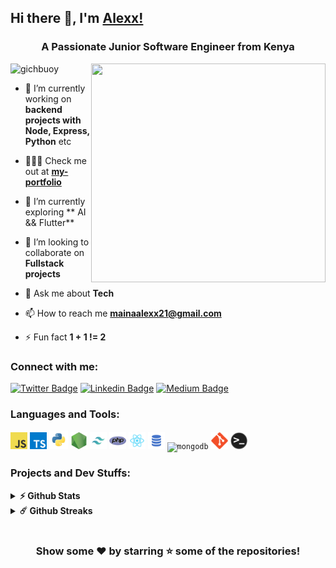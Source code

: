 ## Hi there 👋, I'm [Alexx!](https://github.com/Gchbuoy/)

 

<h3 align="center">A Passionate Junior Software Engineer from Kenya</h3>

<img align="right" height="350" width="375" alt="" src="https://i.pinimg.com/736x/ce/5b/ce/ce5bcecda77439db369b429e49684a70.jpg" />

<p align="left"> <img src="https://komarev.com/ghpvc/?username=gichbuoy&label=Profile%20views&color=0e75b6&style=flat" alt="gichbuoy" /> </p>



- 🔭 I’m currently working on **backend projects with Node, Express, Python** etc
  
- 👨🏼‍💻 Check me out at **[my-portfolio](https://mainaalexx96-myportfolio.vercel.app/)**

- 🌱 I’m currently exploring ** AI && Flutter**

- 👯 I’m looking to collaborate on **Fullstack projects**

- 💬 Ask me about **Tech**

- 📫 How to reach me **mainaalexx21@gmail.com**

- ⚡ Fun fact **1 + 1 != 2**

<h3 align="left">Connect with me:</h3>

[![Twitter Badge](https://img.shields.io/badge/-Twitter-00acee?style=flat-square&logo=Twitter&logoColor=white)](https://twitter.com/Gichbuoy1) 
[![Linkedin Badge](https://img.shields.io/badge/-LinkedIn-0e76a8?style=flat-square&logo=Linkedin&logoColor=white)](https://www.linkedin.com/in/alexx-maina) 
[![Medium Badge](https://img.shields.io/badge/-Medium-e4405f?style=flat-square&logo=Medium&logoColor=white)](https://medium.com/@lexizgichbuoy/)

### Languages and Tools:

<code><img height="27" src="https://raw.githubusercontent.com/github/explore/80688e429a7d4ef2fca1e82350fe8e3517d3494d/topics/javascript/javascript.png" alt="javascript"></code>
<code><img height="27" src="https://raw.githubusercontent.com/github/explore/80688e429a7d4ef2fca1e82350fe8e3517d3494d/topics/typescript/typescript.png" alt="typescript"></code>
<code><img height="30" src="https://raw.githubusercontent.com/github/explore/80688e429a7d4ef2fca1e82350fe8e3517d3494d/topics/python/python.png" alt="python"></code>
<code><img height="27" src="https://raw.githubusercontent.com/github/explore/80688e429a7d4ef2fca1e82350fe8e3517d3494d/topics/nodejs/nodejs.png" alt="nodejs"></code>
<code><img height="27" src="https://raw.githubusercontent.com/github/explore/80688e429a7d4ef2fca1e82350fe8e3517d3494d/topics/tailwind/tailwind.png" alt="taiwind"></code>
<code><img height="27" src="https://raw.githubusercontent.com/github/explore/80688e429a7d4ef2fca1e82350fe8e3517d3494d/topics/php/php.png" alt="php"></code>
<code><img height="27" src="https://raw.githubusercontent.com/github/explore/80688e429a7d4ef2fca1e82350fe8e3517d3494d/topics/react/react.png" alt="react"></code>
<code><img height="27" src="https://raw.githubusercontent.com/github/explore/80688e429a7d4ef2fca1e82350fe8e3517d3494d/topics/sql/sql.png" alt="sql"></code>
<code><img height="27" src="https://encrypted-tbn0.gstatic.com/images?q=tbn%3AANd9GcSTTzPAw-55ssm1Im594xYZ9eRQu2JylrkYLg&usqp=CAU" alt="mongodb"></code>
<code><img height="27" src="https://raw.githubusercontent.com/devicons/devicon/master/icons/git/git-original.svg" alt="git"></code>
<code><img height="27" src="https://raw.githubusercontent.com/github/explore/80688e429a7d4ef2fca1e82350fe8e3517d3494d/topics/terminal/terminal.png" alt="terminal"></code>






### Projects and Dev Stuffs:

<details>
  <summary><b>⚡ Github Stats</b></summary>

  <br />
  <img height="180em" src="https://github-readme-stats.vercel.app/api?username=Gichbuoy&show_icons=true&hide_border=true&&count_private=true&include_all_commits=true" />
  <img height="180em" src="https://github-readme-stats.vercel.app/api/top-langs/?username=Gichbuoy&exclude_repo=KNN-Image-Classification&show_icons=true&hide_border=true&layout=compact&langs_count=8"/>
</details>

<details>
  <summary><b>☄️ Github Streaks</b></summary>

  <br />
  <img height="180em" src="https://github-readme-streak-stats.herokuapp.com?user=Gichbuoy&theme=blue-navy&hide_border=true&exclude_days=Sun" alt="GitHub Streak" />
</details>


# 
<div align="center">

### Show some ❤️ by starring ⭐ some of the repositories!

</div>
